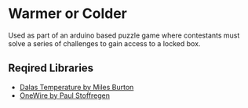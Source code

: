 # Warmer or Colder
Used as part of an arduino based puzzle game where contestants must solve a series of challenges to gain access to a locked box. 

## Reqired Libraries
* [Dalas Temperature by Miles Burton](https://www.arduinolibraries.info/libraries/dallas-temperature)
* [OneWire by Paul Stoffregen](https://github.com/PaulStoffregen/OneWire)